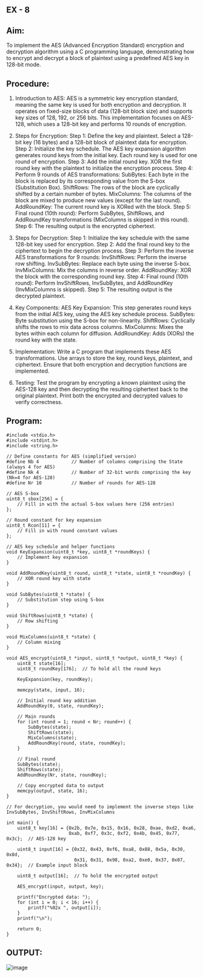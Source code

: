 ## EX - 8 


## Aim:
To implement the AES (Advanced Encryption Standard) encryption and decryption algorithm using a C programming language, demonstrating how to encrypt and decrypt a block of plaintext using a predefined AES key in 128-bit mode.

## Procedure:

1.	Introduction to AES:
    AES is a symmetric key encryption standard, meaning the same key is used for both encryption and decryption.
    It operates on fixed-size blocks of data (128-bit block size) and supports key sizes of 128, 192, or 256 bits.
    This implementation focuses on AES-128, which uses a 128-bit key and performs 10 rounds of encryption.
  	
3.	Steps for Encryption:
    Step 1: Define the key and plaintext.
        Select a 128-bit key (16 bytes) and a 128-bit block of plaintext data for encryption.
    Step 2: Initialize the key schedule.
        The AES key expansion algorithm generates round keys from the initial key. Each round key is used for one round of encryption.
    Step 3: Add the initial round key.
        XOR the first round key with the plaintext to initialize the encryption process.
    Step 4: Perform 9 rounds of AES transformations:
        SubBytes: Each byte in the block is replaced by its corresponding value from the S-box (Substitution Box).
        ShiftRows: The rows of the block are cyclically shifted by a certain number of bytes.
        MixColumns: The columns of the block are mixed to produce new values (except for the last round).
        AddRoundKey: The current round key is XORed with the block.
    Step 5: Final round (10th round):
        Perform SubBytes, ShiftRows, and AddRoundKey transformations (MixColumns is skipped in this round).
    Step 6: The resulting output is the encrypted ciphertext.
  	
5.	Steps for Decryption:
    Step 1: Initialize the key schedule with the same 128-bit key used for encryption.
    Step 2: Add the final round key to the ciphertext to begin the decryption process.
    Step 3: Perform the inverse AES transformations for 9 rounds:
        InvShiftRows: Perform the inverse row shifting.
        InvSubBytes: Replace each byte using the inverse S-box.
        InvMixColumns: Mix the columns in reverse order.
        AddRoundKey: XOR the block with the corresponding round key.
   Step 4: Final round (10th round):
        Perform InvShiftRows, InvSubBytes, and AddRoundKey (InvMixColumns is skipped).
    Step 5: The resulting output is the decrypted plaintext.
  	
7.	Key Components:
    AES Key Expansion: This step generates round keys from the initial AES key, using the AES key schedule process.
    SubBytes: Byte substitution using the S-box for non-linearity.
    ShiftRows: Cyclically shifts the rows to mix data across columns.
    MixColumns: Mixes the bytes within each column for diffusion.
    AddRoundKey: Adds (XORs) the round key with the state.
  	
9.	Implementation:
    Write a C program that implements these AES transformations.
    Use arrays to store the key, round keys, plaintext, and ciphertext.
    Ensure that both encryption and decryption functions are implemented.
  	
10.	Testing:
    Test the program by encrypting a known plaintext using the AES-128 key and then decrypting the resulting ciphertext back to the original plaintext.
    Print both the encrypted and decrypted values to verify correctness.

## Program:

```
#include <stdio.h>
#include <stdint.h>
#include <string.h>

// Define constants for AES (simplified version)
#define Nb 4            // Number of columns comprising the State (always 4 for AES)
#define Nk 4            // Number of 32-bit words comprising the key (Nk=4 for AES-128)
#define Nr 10           // Number of rounds for AES-128

// AES S-box
uint8_t sbox[256] = {
    // Fill in with the actual S-box values here (256 entries)
};

// Round constant for key expansion
uint8_t Rcon[11] = {
    // Fill in with round constant values
};

// AES key schedule and helper functions
void KeyExpansion(uint8_t *key, uint8_t *roundKeys) {
    // Implement key expansion
}

void AddRoundKey(uint8_t round, uint8_t *state, uint8_t *roundKey) {
    // XOR round key with state
}

void SubBytes(uint8_t *state) {
    // Substitution step using S-box
}

void ShiftRows(uint8_t *state) {
    // Row shifting
}

void MixColumns(uint8_t *state) {
    // Column mixing
}

void AES_encrypt(uint8_t *input, uint8_t *output, uint8_t *key) {
    uint8_t state[16];
    uint8_t roundKey[176];  // To hold all the round keys

    KeyExpansion(key, roundKey);

    memcpy(state, input, 16);

    // Initial round key addition
    AddRoundKey(0, state, roundKey);

    // Main rounds
    for (int round = 1; round < Nr; round++) {
        SubBytes(state);
        ShiftRows(state);
        MixColumns(state);
        AddRoundKey(round, state, roundKey);
    }

    // Final round
    SubBytes(state);
    ShiftRows(state);
    AddRoundKey(Nr, state, roundKey);

    // Copy encrypted data to output
    memcpy(output, state, 16);
}

// For decryption, you would need to implement the inverse steps like InvSubBytes, InvShiftRows, InvMixColumns

int main() {
    uint8_t key[16] = {0x2b, 0x7e, 0x15, 0x16, 0x28, 0xae, 0xd2, 0xa6,
                       0xab, 0xf7, 0x3c, 0xf2, 0x4b, 0x45, 0x77, 0x3c};  // AES-128 key

    uint8_t input[16] = {0x32, 0x43, 0xf6, 0xa8, 0x88, 0x5a, 0x30, 0x8d,
                         0x31, 0x31, 0x98, 0xa2, 0xe0, 0x37, 0x07, 0x34};  // Example input block

    uint8_t output[16];  // To hold the encrypted output

    AES_encrypt(input, output, key);

    printf("Encrypted data: ");
    for (int i = 0; i < 16; i++) {
        printf("%02x ", output[i]);
    }
    printf("\n");

    return 0;
}
```
## OUTPUT:
 ![image](https://github.com/user-attachments/assets/944e2167-4ee0-4c8b-b0a1-cf418f4f861f)

